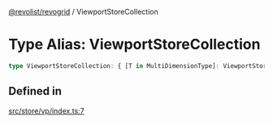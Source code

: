 [@revolist/revogrid](README.md) / ViewportStoreCollection

# Type Alias: ViewportStoreCollection

```ts
type ViewportStoreCollection: { [T in MultiDimensionType]: ViewportStore };
```

## Defined in

[src/store/vp/index.ts:7](https://github.com/revolist/revogrid/blob/15bed16e98b0807fadb0bfdae87d4c121f88e09e/src/store/vp/index.ts#L7)
